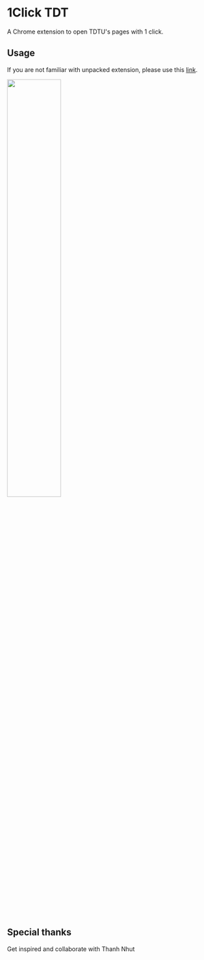 # 1Click TDT
A Chrome extension to open TDTU's pages with 1 click.

## Usage
If you are not familiar with unpacked extension, please use this [link](https://drive.google.com/drive/folders/1F2OPhaXAInqC9UNnAzjqWTRi3isllW1p?usp=sharing).

<img src="https://user-images.githubusercontent.com/61509318/134543350-0d1c6975-c1eb-4de2-93a5-cc0cdcfe89ff.png" width="50%"/>

## Special thanks
Get inspired and collaborate with Thanh Nhut
